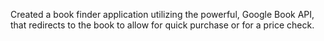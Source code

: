 Created a book finder application utilizing the powerful, Google Book API, that redirects to the book to allow for quick purchase or for a price check.
